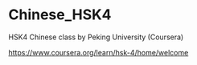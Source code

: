 # Chinese_HSK4
 HSK4 Chinese class by Peking University (Coursera)

https://www.coursera.org/learn/hsk-4/home/welcome
